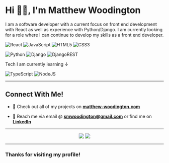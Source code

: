 <h1 align="left">Hi 👋🏼, I'm Matthew Woodington</h1>
<p align="left">I am a software developer with a current focus on front end development with React as well as experience with Python/Django. I am currently looking for a role where I can continue to develop my skills as a front end developer.</p>
<!-- 
>I am a software developer with a current focus on front end development with React as well as experience with Python/Django. I am currently looking for a role where I can continue to develop my skills as a front end developer. -->

![React](https://img.shields.io/badge/react-%2320232a.svg?style=for-the-badge&logo=react&logoColor=%2361DAFB)
![JavaScript](https://img.shields.io/badge/javascript-%23323330.svg?style=for-the-badge&logo=javascript&logoColor=%23F7DF1E)
![HTML5](https://img.shields.io/badge/html5-%23E34F26.svg?style=for-the-badge&logo=html5&logoColor=white)
![CSS3](https://img.shields.io/badge/css3-%231572B6.svg?style=for-the-badge&logo=css3&logoColor=white)

![Python](https://img.shields.io/badge/python-3670A0?style=for-the-badge&logo=python&logoColor=ffdd54)
![Django](https://img.shields.io/badge/django-%23092E20.svg?style=for-the-badge&logo=django&logoColor=white)
![DjangoREST](https://img.shields.io/badge/DJANGO-REST-ff1709?style=for-the-badge&logo=django&logoColor=white&color=ff1709&labelColor=gray)

Tech I am currently learning ↓

![TypeScript](https://img.shields.io/badge/typescript-%23007ACC.svg?style=for-the-badge&logo=typescript&logoColor=white)
![NodeJS](https://img.shields.io/badge/node.js-6DA55F?style=for-the-badge&logo=node.js&logoColor=white)

---

<h2>Connect With Me!</h2>

- 📂 Check out all of my projects on [**matthew-woodington.com**](https://matthew-woodington.com/)

- 🔗 Reach me via email @ **smwoodington@gmail.com** or find me on [**LinkedIn**](https://linkedin.com/in/matthew-woodington)

---

<p align="center">

<img src="https://github-readme-stats.vercel.app/api?username=matthew-woodington&show_icons=true&theme=github_dark" />

<img src="https://github-readme-streak-stats.herokuapp.com/?user=matthew-woodington&theme=github-dark-blue" />
  
</p>

---

<h3>Thanks for visiting my profile!</h3>

